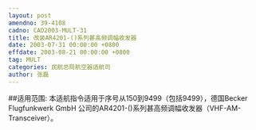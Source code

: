 ```yaml
---
layout: post
amendno: 39-4108
cadno: CAD2003-MULT-31
title: 改装AR4201-()系列甚高频调幅收发器
date: 2003-07-31 00:00:00 +0800
effdate: 2003-08-21 00:00:00 +0800
tag: MULT
categories: 民航总局航空器适航司
author: 张磊
---
```


##适用范围:
本适航指令适用于序号从150到9499（包括9499），德国Becker Flugfunkwerk GmbH 公司的AR4201-()系列甚高频调幅收发器（VHF-AM-Transceiver）。


